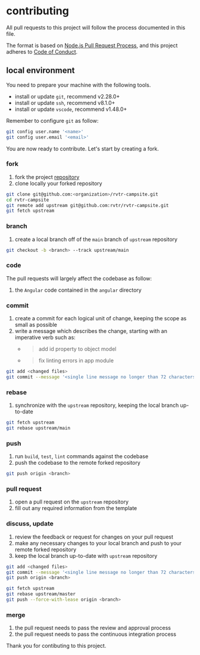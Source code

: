 # contributing

All pull requests to this project will follow the process documented in this file.

The format is based on [Node.js Pull Request Process][nodejs],
and this project adheres to [Code of Conduct][code_of_conduct].

## local environment

You need to prepare your machine with the following tools.

- install or update `git`, recommend v2.28.0+
- install or update `ssh`, recommend v8.1.0+
- install or update `vscode`, recommend v1.48.0+

Remember to configure `git` as follow:

```zsh
git config user.name '<name>'
git config user.email '<email>'
```

You are now ready to contribute. Let's start by creating a fork.

### fork

1. fork the project [repository][project]
1. clone locally your forked repository

```zsh
git clone git@github.com:<organization>/rvtr-campsite.git
cd rvtr-campsite
git remote add upstream git@github.com:rvtr/rvtr-campsite.git
git fetch upstream
```

### branch

1. create a local branch off of the `main` branch of `upstream` repository

```zsh
git checkout -b <branch> --track upstream/main
```

### code

The pull requests will largely affect the codebase as follow:

1. the `Angular` code contained in the `angular` directory

### commit

1. create a commit for each logical unit of change, keeping the scope as small as possible
1. write a message which describes the change, starting with an imperative verb such as:
   - > add id property to object model
   - > fix linting errors in app module

```zsh
git add <changed files>
git commit --message '<single line message no longer than 72 characters>'
```

### rebase

1. synchronize with the `upstream` repository, keeping the local branch up-to-date

```zsh
git fetch upstream
git rebase upstream/main
```

### push

1. run `build`, `test`, `lint` commands against the codebase
1. push the codebase to the remote forked repository

```zsh
git push origin <branch>
```

### pull request

1. open a pull request on the `upstream` repository
2. fill out any required information from the template

### discuss, update

1. review the feedback or request for changes on your pull request
1. make any necessary changes to your local branch and push to your remote forked repository
1. keep the local branch up-to-date with `upstream` repository

```zsh
git add <changed files>
git commit --message '<single line message no longer than 72 characters>'
git push origin <branch>
```

```zsh
git fetch upstream
git rebase upstream/master
git push --force-with-lease origin <branch>
```

### merge

1. the pull request needs to pass the review and approval process
1. the pull request needs to pass the continuous integration process

Thank you for contibuting to this project.

[code_of_conduct]: https://github.com/rvtr/rvtr-campsite/blob/main/.github/CODE_OF_CONDUCT.md 'code of conduct'
[nodejs]: https://github.com/nodejs/node/blob/master/doc/guides/contributing/pull-requests.md 'nodejs pull request process'
[project]: https://github.com/rvtr/rvtr-campsite 'campsite'
